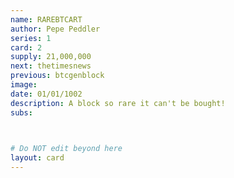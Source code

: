 ```yaml
---
name: RAREBTCART
author: Pepe Peddler
series: 1
card: 2
supply: 21,000,000
next: thetimesnews
previous: btcgenblock
image: 
date: 01/01/1002
description: A block so rare it can't be bought!
subs: 

    

# Do NOT edit beyond here
layout: card
---
```

